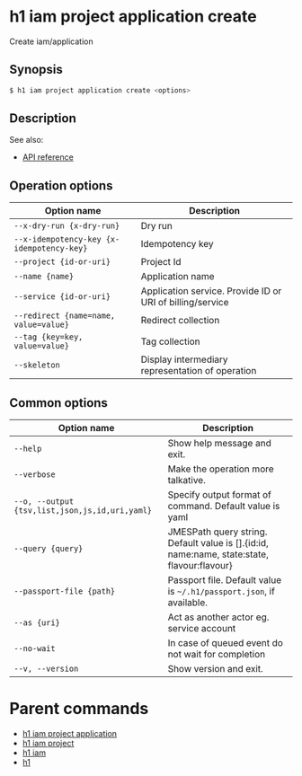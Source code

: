 
# h1 iam project application create

Create iam/application

## Synopsis

```bash
$ h1 iam project application create <options>
```

## Description

See also:

* [API reference](https://api.hyperone.com/v2/docs#operation/iam_project_application_create)

## Operation options

| Option name                                   | Description                                               |
| --------------------------------------------- | --------------------------------------------------------- |
| ```--x-dry-run {x-dry-run}```                 | Dry run                                                   |
| ```--x-idempotency-key {x-idempotency-key}``` | Idempotency key                                           |
| ```--project {id-or-uri}```                   | Project Id                                                |
| ```--name {name}```                           | Application name                                          |
| ```--service {id-or-uri}```                   | Application service. Provide ID or URI of billing/service |
| ```--redirect {name=name, value=value}```     | Redirect collection                                       |
| ```--tag {key=key, value=value}```            | Tag collection                                            |
| ```--skeleton```                              | Display intermediary representation of operation          |

## Common options

| Option name                                        | Description                                                                                    |
| -------------------------------------------------- | ---------------------------------------------------------------------------------------------- |
| ```--help```                                       | Show help message and exit.                                                                    |
| ```--verbose```                                    | Make the operation more talkative.                                                             |
| ```--o, --output {tsv,list,json,js,id,uri,yaml}``` | Specify output format of command. Default value is yaml                                        |
| ```--query {query}```                              | JMESPath query string. Default value is [].\{id:id, name:name, state:state, flavour:flavour\}  |
| ```--passport-file {path}```                       | Passport file. Default value is ```~/.h1/passport.json```, if available.                       |
| ```--as {uri}```                                   | Act as another actor eg. service account                                                       |
| ```--no-wait```                                    | In case of queued event do not wait for completion                                             |
| ```--v, --version```                               | Show version and exit.                                                                         |

# Parent commands

* [h1 iam project application](./../README.md)
* [h1 iam project](./../../README.md)
* [h1 iam](./../../../README.md)
* [h1](./../../../../README.md)
